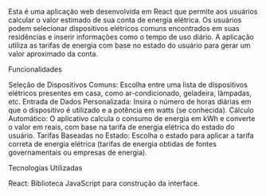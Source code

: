 Esta é uma aplicação web desenvolvida em React que permite aos usuários calcular o valor estimado de sua conta de energia elétrica. Os usuários podem selecionar dispositivos elétricos comuns encontrados em suas residências e inserir informações como o tempo de uso diário. A aplicação utiliza as tarifas de energia com base no estado do usuário para gerar um valor aproximado da conta.

Funcionalidades

  Seleção de Dispositivos Comuns: Escolha entre uma lista de dispositivos elétricos presentes em casa, como ar-condicionado, geladeira, lâmpadas, etc.
  Entrada de Dados Personalizada: Insira o número de horas diárias em que o dispositivo é utilizado e a potência em watts (se conhecida).
  Cálculo Automático: O aplicativo calcula o consumo de energia em kWh e converte o valor em reais, com base na tarifa de energia elétrica do estado do usuário.
  Tarifas Baseadas no Estado: Escolha o estado para aplicar a tarifa correta de energia elétrica (tarifas de energia obtidas de fontes governamentais ou empresas de energia).

Tecnologias Utilizadas

  React: Biblioteca JavaScript para construção da interface.

